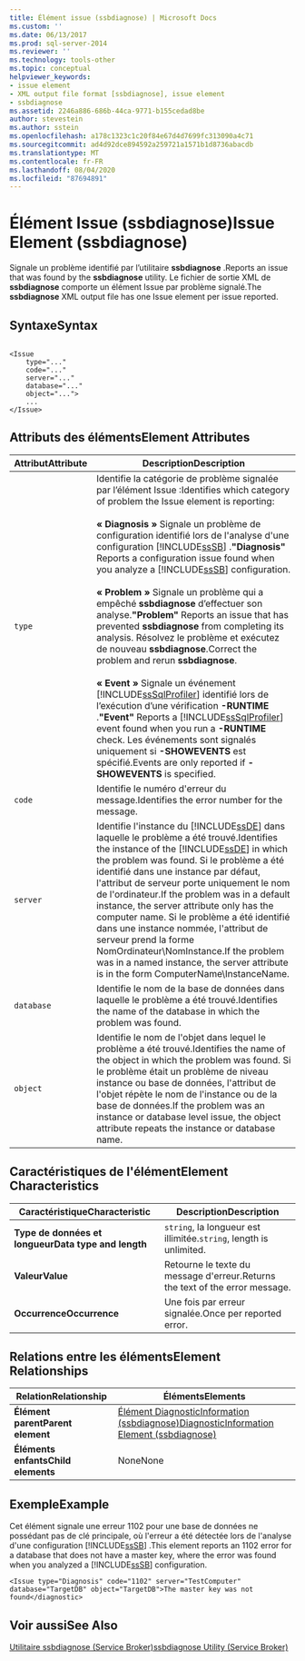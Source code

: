 ```yaml
---
title: Élément issue (ssbdiagnose) | Microsoft Docs
ms.custom: ''
ms.date: 06/13/2017
ms.prod: sql-server-2014
ms.reviewer: ''
ms.technology: tools-other
ms.topic: conceptual
helpviewer_keywords:
- issue element
- XML output file format [ssbdiagnose], issue element
- ssbdiagnose
ms.assetid: 2246a886-686b-44ca-9771-b155cedad8be
author: stevestein
ms.author: sstein
ms.openlocfilehash: a178c1323c1c20f84e67d4d7699fc313090a4c71
ms.sourcegitcommit: ad4d92dce894592a259721a1571b1d8736abacdb
ms.translationtype: MT
ms.contentlocale: fr-FR
ms.lasthandoff: 08/04/2020
ms.locfileid: "87694891"
---
```

# <a name="issue-element-ssbdiagnose"></a><span data-ttu-id="25801-102">Élément Issue (ssbdiagnose)</span><span class="sxs-lookup"><span data-stu-id="25801-102">Issue Element (ssbdiagnose)</span></span>
  <span data-ttu-id="25801-103">Signale un problème identifié par l’utilitaire **ssbdiagnose** .</span><span class="sxs-lookup"><span data-stu-id="25801-103">Reports an issue that was found by the **ssbdiagnose** utility.</span></span> <span data-ttu-id="25801-104">Le fichier de sortie XML de **ssbdiagnose** comporte un élément Issue par problème signalé.</span><span class="sxs-lookup"><span data-stu-id="25801-104">The **ssbdiagnose** XML output file has one Issue element per issue reported.</span></span>  
  
## <a name="syntax"></a><span data-ttu-id="25801-105">Syntaxe</span><span class="sxs-lookup"><span data-stu-id="25801-105">Syntax</span></span>  
  
```  
  
<Issue  
    type="..."   
    code="..."   
    server="..."   
    database="..."   
    object="...">   
    ...   
</Issue>  
```  
  
## <a name="element-attributes"></a><span data-ttu-id="25801-106">Attributs des éléments</span><span class="sxs-lookup"><span data-stu-id="25801-106">Element Attributes</span></span>  
  
|<span data-ttu-id="25801-107">Attribut</span><span class="sxs-lookup"><span data-stu-id="25801-107">Attribute</span></span>|<span data-ttu-id="25801-108">Description</span><span class="sxs-lookup"><span data-stu-id="25801-108">Description</span></span>|  
|---------------|-----------------|  
|`type`|<span data-ttu-id="25801-109">Identifie la catégorie de problème signalée par l’élément Issue :</span><span class="sxs-lookup"><span data-stu-id="25801-109">Identifies which category of problem the Issue element is reporting:</span></span><br /><br /> <span data-ttu-id="25801-110">**« Diagnosis »** Signale un problème de configuration identifié lors de l'analyse d'une configuration [!INCLUDE[ssSB](../../includes/sssb-md.md)] .</span><span class="sxs-lookup"><span data-stu-id="25801-110">**"Diagnosis"** Reports a configuration issue found when you analyze a [!INCLUDE[ssSB](../../includes/sssb-md.md)] configuration.</span></span><br /><br /> <span data-ttu-id="25801-111">**« Problem »** Signale un problème qui a empêché **ssbdiagnose** d’effectuer son analyse.</span><span class="sxs-lookup"><span data-stu-id="25801-111">**"Problem"** Reports an issue that has prevented **ssbdiagnose** from completing its analysis.</span></span> <span data-ttu-id="25801-112">Résolvez le problème et exécutez de nouveau **ssbdiagnose**.</span><span class="sxs-lookup"><span data-stu-id="25801-112">Correct the problem and rerun **ssbdiagnose**.</span></span><br /><br /> <span data-ttu-id="25801-113">**« Event »** Signale un événement [!INCLUDE[ssSqlProfiler](../../includes/sssqlprofiler-md.md)] identifié lors de l’exécution d’une vérification **-RUNTIME** .</span><span class="sxs-lookup"><span data-stu-id="25801-113">**"Event"** Reports a [!INCLUDE[ssSqlProfiler](../../includes/sssqlprofiler-md.md)] event found when you run a **-RUNTIME** check.</span></span> <span data-ttu-id="25801-114">Les événements sont signalés uniquement si **-SHOWEVENTS** est spécifié.</span><span class="sxs-lookup"><span data-stu-id="25801-114">Events are only reported if **-SHOWEVENTS** is specified.</span></span>|  
|`code`|<span data-ttu-id="25801-115">Identifie le numéro d'erreur du message.</span><span class="sxs-lookup"><span data-stu-id="25801-115">Identifies the error number for the message.</span></span>|  
|`server`|<span data-ttu-id="25801-116">Identifie l'instance du [!INCLUDE[ssDE](../../includes/ssde-md.md)] dans laquelle le problème a été trouvé.</span><span class="sxs-lookup"><span data-stu-id="25801-116">Identifies the instance of the [!INCLUDE[ssDE](../../includes/ssde-md.md)] in which the problem was found.</span></span> <span data-ttu-id="25801-117">Si le problème a été identifié dans une instance par défaut, l'attribut de serveur porte uniquement le nom de l'ordinateur.</span><span class="sxs-lookup"><span data-stu-id="25801-117">If the problem was in a default instance, the server attribute only has the computer name.</span></span> <span data-ttu-id="25801-118">Si le problème a été identifié dans une instance nommée, l'attribut de serveur prend la forme NomOrdinateur\NomInstance.</span><span class="sxs-lookup"><span data-stu-id="25801-118">If the problem was in a named instance, the server attribute is in the form ComputerName\InstanceName.</span></span>|  
|`database`|<span data-ttu-id="25801-119">Identifie le nom de la base de données dans laquelle le problème a été trouvé.</span><span class="sxs-lookup"><span data-stu-id="25801-119">Identifies the name of the database in which the problem was found.</span></span>|  
|`object`|<span data-ttu-id="25801-120">Identifie le nom de l'objet dans lequel le problème a été trouvé.</span><span class="sxs-lookup"><span data-stu-id="25801-120">Identifies the name of the object in which the problem was found.</span></span> <span data-ttu-id="25801-121">Si le problème était un problème de niveau instance ou base de données, l'attribut de l'objet répète le nom de l'instance ou de la base de données.</span><span class="sxs-lookup"><span data-stu-id="25801-121">If the problem was an instance or database level issue, the object attribute repeats the instance or database name.</span></span>|  
  
## <a name="element-characteristics"></a><span data-ttu-id="25801-122">Caractéristiques de l'élément</span><span class="sxs-lookup"><span data-stu-id="25801-122">Element Characteristics</span></span>  
  
|<span data-ttu-id="25801-123">Caractéristique</span><span class="sxs-lookup"><span data-stu-id="25801-123">Characteristic</span></span>|<span data-ttu-id="25801-124">Description</span><span class="sxs-lookup"><span data-stu-id="25801-124">Description</span></span>|  
|--------------------|-----------------|  
|<span data-ttu-id="25801-125">**Type de données et longueur**</span><span class="sxs-lookup"><span data-stu-id="25801-125">**Data type and length**</span></span>|<span data-ttu-id="25801-126">`string`, la longueur est illimitée.</span><span class="sxs-lookup"><span data-stu-id="25801-126">`string`, length is unlimited.</span></span>|  
|<span data-ttu-id="25801-127">**Valeur**</span><span class="sxs-lookup"><span data-stu-id="25801-127">**Value**</span></span>|<span data-ttu-id="25801-128">Retourne le texte du message d'erreur.</span><span class="sxs-lookup"><span data-stu-id="25801-128">Returns the text of the error message.</span></span>|  
|<span data-ttu-id="25801-129">**Occurrence**</span><span class="sxs-lookup"><span data-stu-id="25801-129">**Occurrence**</span></span>|<span data-ttu-id="25801-130">Une fois par erreur signalée.</span><span class="sxs-lookup"><span data-stu-id="25801-130">Once per reported error.</span></span>|  
  
## <a name="element-relationships"></a><span data-ttu-id="25801-131">Relations entre les éléments</span><span class="sxs-lookup"><span data-stu-id="25801-131">Element Relationships</span></span>  
  
|<span data-ttu-id="25801-132">Relation</span><span class="sxs-lookup"><span data-stu-id="25801-132">Relationship</span></span>|<span data-ttu-id="25801-133">Éléments</span><span class="sxs-lookup"><span data-stu-id="25801-133">Elements</span></span>|  
|------------------|--------------|  
|<span data-ttu-id="25801-134">**Élément parent**</span><span class="sxs-lookup"><span data-stu-id="25801-134">**Parent element**</span></span>|[<span data-ttu-id="25801-135">Élément DiagnosticInformation &#40;ssbdiagnose&#41;</span><span class="sxs-lookup"><span data-stu-id="25801-135">DiagnosticInformation Element &#40;ssbdiagnose&#41;</span></span>](diagnosticinformation-element-ssbdiagnose.md)|  
|<span data-ttu-id="25801-136">**Éléments enfants**</span><span class="sxs-lookup"><span data-stu-id="25801-136">**Child elements**</span></span>|<span data-ttu-id="25801-137">None</span><span class="sxs-lookup"><span data-stu-id="25801-137">None</span></span>|  
  
## <a name="example"></a><span data-ttu-id="25801-138">Exemple</span><span class="sxs-lookup"><span data-stu-id="25801-138">Example</span></span>  
 <span data-ttu-id="25801-139">Cet élément signale une erreur 1102 pour une base de données ne possédant pas de clé principale, où l'erreur a été détectée lors de l'analyse d'une configuration [!INCLUDE[ssSB](../../includes/sssb-md.md)] .</span><span class="sxs-lookup"><span data-stu-id="25801-139">This element reports an 1102 error for a database that does not have a master key, where the error was found when you analyzed a [!INCLUDE[ssSB](../../includes/sssb-md.md)] configuration.</span></span>  
  
```  
<Issue type="Diagnosis" code="1102" server="TestComputer" database="TargetDB" object="TargetDB">The master key was not found</diagnostic>  
```  
  
## <a name="see-also"></a><span data-ttu-id="25801-140">Voir aussi</span><span class="sxs-lookup"><span data-stu-id="25801-140">See Also</span></span>  
 [<span data-ttu-id="25801-141">Utilitaire ssbdiagnose &#40;Service Broker&#41;</span><span class="sxs-lookup"><span data-stu-id="25801-141">ssbdiagnose Utility &#40;Service Broker&#41;</span></span>](ssbdiagnose-utility-service-broker.md)  
  
  

